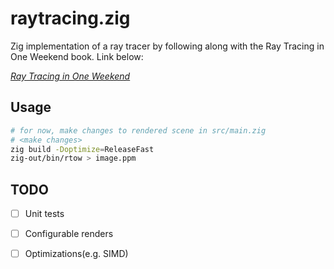 # raytracing.zig

Zig implementation of a ray tracer by following along with the Ray Tracing in One Weekend book. Link below:

[_Ray Tracing in One Weekend_](https://raytracing.github.io/books/RayTracingInOneWeekend.html)

## Usage
```bash
# for now, make changes to rendered scene in src/main.zig
# <make changes>
zig build -Doptimize=ReleaseFast
zig-out/bin/rtow > image.ppm
```

## TODO
- [ ] Unit tests

- [ ] Configurable renders

- [ ] Optimizations(e.g. SIMD)